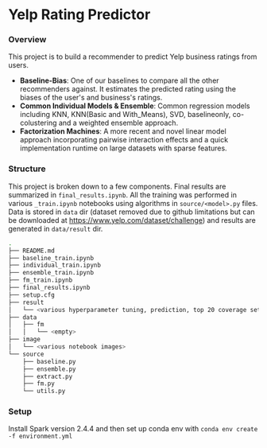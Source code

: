 # Yelp Rating Predictor

### Overview
This project is to build a recommender to predict Yelp business ratings from users.
- **Baseline-Bias**: One of our baselines to compare all the other recommenders against. It estimates the predicted rating using the biases of the user's and business's ratings.
- **Common Individual Models & Ensemble**: Common regression models including KNN, KNN(Basic and With_Means), SVD, baselineonly, co-colustering and a weighted ensemble approach.
- **Factorization Machines**: A more recent and novel linear model approach incorporating pairwise interaction effects and a quick implementation runtime on large datasets with sparse features. 


### Structure
This project is broken down to a few components. Final results are summarized in `final_results.ipynb`.
All the training was performed in various `_train.ipynb` notebooks using algorithms in `source/<model>.py` files.
Data is stored in `data` dir (dataset removed due to github limitations but can be downloaded at https://www.yelp.com/dataset/challenge) and results are generated in `data/result` dir.

```bash
.
├── README.md
├── baseline_train.ipynb
├── individual_train.ipynb
├── ensemble_train.ipynb
├── fm_train.ipynb
├── final_results.ipynb
├── setup.cfg
├── result
│   └── <various hyperparameter tuning, prediction, top 20 coverage sets>
├── data
│   ├── fm
│   │   └── <empty>
├── image
│   └── <various notebook images>
└── source
    ├── baseline.py
    ├── ensemble.py
    ├── extract.py
    ├── fm.py
    └── utils.py
```

### Setup
Install Spark version 2.4.4 and then set up conda env with `conda env create -f environment.yml`
